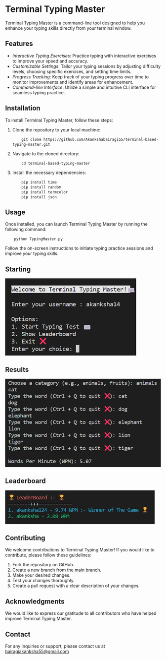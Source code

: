 
# Terminal Typing Master

Terminal Typing Master is a command-line tool designed to help you enhance your typing skills directly from your terminal window.

## Features

- *Interactive Typing Exercises*: Practice typing with interactive exercises to improve your speed and accuracy.
- *Customizable Settings*: Tailor your typing sessions by adjusting difficulty levels, choosing specific exercises, and setting time limits.
- *Progress Tracking*: Keep track of your typing progress over time to monitor improvements and identify areas for enhancement.
- *Command-line Interface*: Utilize a simple and intuitive CLI interface for seamless typing practice.

## Installation

To install Terminal Typing Master, follow these steps:

1. Clone the repository to your local machine:

    
    ```
        git clone https://github.com/Akankshabairagi55/terminal-based-typing-master.git
    ```

    
2. Navigate to the cloned directory:

    
    ```
        cd terminal-based-typing-master
    ```
    

3. Install the necessary dependencies:

    
    ```
        pip install time
        pip install random
        pip install termcolor
        pip install json
    ```   

    

## Usage

Once installed, you can launch Terminal Typing Master by running the following command:


```
    python TypingMaster.py
```


Follow the on-screen instructions to initiate typing practice sessions and improve your typing skills.

## Starting
![Intro](starting.png)

## Results
![Results](results.png)

## Leaderboard
![Leaderboard](leaderboard.jpeg)

## Contributing

We welcome contributions to Terminal Typing Master! If you would like to contribute, please follow these guidelines:

1. Fork the repository on GitHub.
2. Create a new branch from the main branch.
3. Make your desired changes.
4. Test your changes thoroughly.
5. Create a pull request with a clear description of your changes.


## Acknowledgments

We would like to express our gratitude to all contributors who have helped improve Terminal Typing Master.

## Contact

For any inquiries or support, please contact us at [bairagiakanksha55@gmail.com](mailto:bairagiakanksha55@gmail.com)